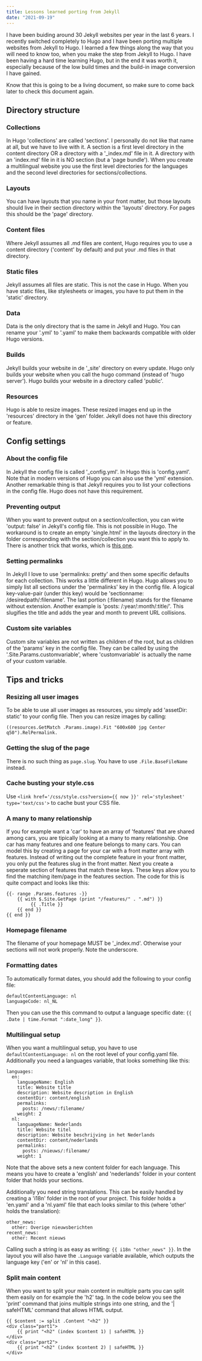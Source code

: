 ```yaml
---
title: Lessons learned porting from Jekyll
date: "2021-09-19"
---
```

I have been buiding around 30 Jekyll websites per year in the last 6 years. I recently switched completely to Hugo and I have been porting multiple websites from Jekyll to Hugo. I learned a few things along the way that you will need to know too, when you make the step from Jekyll to Hugo. I have been having a hard time learning Hugo, but in the end it was worth it, especially because of the low build times and the build-in image conversion I have gained. 

Know that this is going to be a living document, so make sure to come back later to check this document again.

## Directory structure

### Collections

In Hugo 'collections' are called 'sections'. I personally do not like that name at all, but we have to live with it. A section is a first level directory in the content directory OR a directory with a '\_index.md' file in it. A directory with an 'index.md' file in it is NO section (but a 'page bundle'). When you create a multilingual website you use the first level directories for the languages and the second level directories for sections/collections.

### Layouts

You can have layouts that you name in your front matter, but those layouts should live in their section directory within the 'layouts' directory. For pages this should be the 'page' directory.

### Content files

Where Jekyll assumes all .md files are content, Hugo requires you to use a content directory ('content' by default) and put your .md files in that directory.

### Static files

Jekyll assumes all files are static. This is not the case in Hugo. When you have static files, like stylesheets or images, you have to put them in the 'static' directory.

### Data

Data is the only directory that is the same in Jekyll and Hugo. You can rename your '.yml' to '.yaml' to make them backwards compatible with older Hugo versions.

### Builds

Jekyll builds your website in de '\_site' directory on every update. Hugo only builds your website when you call the hugo command (instead of 'hugo server'). Hugo builds your website in a directory called 'public'. 

### Resources

Hugo is able to resize images. These resized images end up in the 'resources' directory in the 'gen' folder. Jekyll does not have this directory or feature.

## Config settings

### About the config file

In Jekyll the config file is called '\_config.yml'. In Hugo this is 'config.yaml'. Note that in modern versions of Hugo you can also use the 'yml' extension. Another remarkable thing is that Jekyll requires you to list your collections in the config file. Hugo does not have this requirement.

### Preventing output

When you want to prevent output on a section/collection, you can wirte 'output: false' in Jekyll's config file. This is not possible in Hugo. The workaround is to create an empty 'single.html' in the layouts directory in the folder corresponding with the section/collection you want this to apply to. There is another trick that works, which is [this one](https://gohugo.io/content-management/build-options/#listing-pages-without-publishing-them).

### Setting permalinks

In Jekyll I love to use 'permalinks: pretty' and then some specific defaults for each collection. This works a little different in Hugo. Hugo allows you to simply list all sections under the 'permalinks' key in the config file. A logical key-value-pair (under this key) would be 'sectionname: /desiredpath/:filename'. The last portion (:filename) stands for the filename without extension. Another example is 'posts: /:year/:month/:title/'. This slugifies the title and adds the year and month to prevent URL collisions.

### Custom site variables

Custom site variables are not written as children of the root, but as children of the 'params' key in the config file. They can be called by using the '.Site.Params.customvariable', where 'customvariable' is actually the name of your custom variable.

## Tips and tricks

### Resizing all user images

To be able to use all user images as resources, you simply add 'assetDir: static' to your config file. Then you can resize images by calling: 

```
((resources.GetMatch .Params.image).Fit "600x600 jpg Center q50").RelPermalink.
```

### Getting the slug of the page

There is no such thing as `page.slug`. You have to use `.File.BaseFileName` instead.

### Cache busting your style.css

Use `<link href='/css/style.css?version={{ now }}' rel='stylesheet' type='text/css'>` to cache bust your CSS file.

### A many to many relationship

If you for example want a 'car' to have an array of 'features' that are shared among cars, you are tipically looking at a many to many relationship. One car has many features and one feature belongs to many cars. You can model this by creating a page for your car with a front matter array with features. Instead of writing out the complete feature in your front matter, you only put the features slug in the front matter. Next you create a seperate section of features that match these keys. These keys allow you to find the matching item/page in the features section. The code for this is quite compact and looks like this:

```
{{- range .Params.features -}}
    {{ with $.Site.GetPage (print "/features/" . ".md") }}
         {{ .Title }}          
    {{ end }}
{{ end }}
```

### Homepage filename

The filename of your homepage MUST be '_index.md'. Otherwise your sections will not work properly. Note the underscore.

### Formatting dates

To automatically format dates, you should add the following to your config file:

```
defaultContentLanguage: nl
languageCode: nl_NL
```

Then you can use the this command to output a language specific date: `{{ .Date | time.Format ":date_long" }}`.

### Multilingual setup

When you want a multilingual setup, you have to use `defaultContentLanguage: nl` on the root level of your config.yaml file. Additionally you need a languages variable, that looks something like this:

```
languages:
  en:
    languageName: English
    title: Website title
    description: Website description in English
    contentDir: content/english
    permalinks: 
      posts: /news/:filename/ 
    weight: 2
  nl:
    languageName: Nederlands
    title: Website titel
    description: Website beschrijving in het Nederlands
    contentDir: content/nederlands
    permalinks: 
      posts: /nieuws/:filename/
    weight: 1
```

Note that the above sets a new content folder for each language. This means you have to create a 'english' and 'nederlands' folder in your content folder that holds your sections.

Additionally you need string translations. This can be easily handled by creating a 'i18n' folder in the root of your project. This folder holds a 'en.yaml' and a 'nl.yaml' file that each looks similar to this (where 'other' holds the translation):

```
other_news:
  other: Overige nieuwsberichten
recent_news:
  other: Recent nieuws
```

Calling such a string is as easy as writing: `{{ i18n "other_news" }}`. In the layout you will also have the `.Language` variable available, which outputs the language key ('en' or 'nl' in this case).

### Split main content

When you want to split your main content in multiple parts you can split them easily on for example the 'h2' tag. In the code below you see the 'print' command that joins multiple strings into one string, and the '| safeHTML' command that allows HTML output.

```
{{ $content := split .Content "<h2" }}
<div class="part1">
    {{ print "<h2" (index $content 1) | safeHTML }}
</div>
<div class="part2">
    {{ print "<h2" (index $content 2) | safeHTML }}
</div>
```
